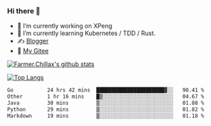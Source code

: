 ### Hi there 👋

- 🔭 I’m currently working on XPeng
- 🌱 I’m currently learning Kubernetes / TDD / Rust.
- ✍️ [Blogger](https://blog.farmer233.top)
- 🤔 [My Gitee](https://gitee.com/Farmer-chong)


[![Farmer.Chillax's github stats](https://github-readme-stats.vercel.app/api?username=FarmerChillax)](https://github.com/anuraghazra/github-readme-stats)

[![Top Langs](https://github-readme-stats.vercel.app/api/top-langs/?username=FarmerChillax&layout=compact&hide=html,css,javascript)](https://github.com/anuraghazra/github-readme-stats)


<a href="https://wakatime.com/@Farmer"> </a>
          <!--START_SECTION:waka-->

```txt
Go           24 hrs 42 mins  ██████████████████████▓░░   90.41 %
Other        1 hr 16 mins    █▒░░░░░░░░░░░░░░░░░░░░░░░   04.67 %
Java         30 mins         ▒░░░░░░░░░░░░░░░░░░░░░░░░   01.88 %
Python       29 mins         ▒░░░░░░░░░░░░░░░░░░░░░░░░   01.82 %
Markdown     19 mins         ▒░░░░░░░░░░░░░░░░░░░░░░░░   01.18 %
```

<!--END_SECTION:waka-->



<!--
**Farmer-chong/Farmer-chong** is a ✨ _special_ ✨ repository because its `README.md` (this file) appears on your GitHub profile.

Here are some ideas to get you started:

- 🔭 I’m currently working on ...
- 🌱 I’m currently learning ...
- 👯 I’m looking to collaborate on ...
- 🤔 I’m looking for help with ...
- 💬 Ask me about ...
- 📫 How to reach me: ...
- 😄 Pronouns: ...
- ⚡ Fun fact: ...
-->
